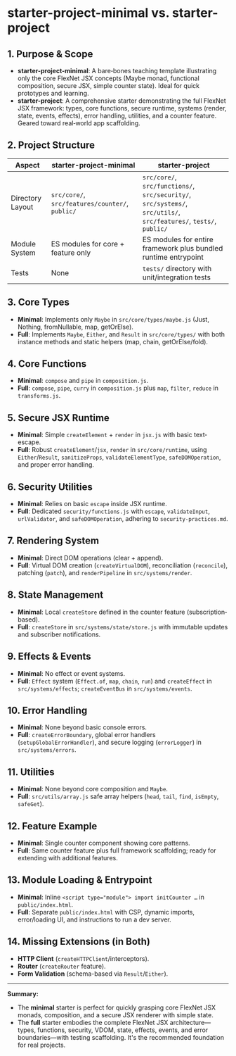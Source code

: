 # starter-project-minimal vs. starter-project

## 1. Purpose & Scope
- **starter-project-minimal**: A bare‐bones teaching template illustrating only the core FlexNet JSX concepts (Maybe monad, functional composition, secure JSX, simple counter state). Ideal for quick prototypes and learning.
- **starter-project**: A comprehensive starter demonstrating the full FlexNet JSX framework: types, core functions, secure runtime, systems (render, state, events, effects), error handling, utilities, and a counter feature. Geared toward real‐world app scaffolding.

## 2. Project Structure

| Aspect            | starter-project-minimal                      | starter-project                                                          |
|-------------------|----------------------------------------------|---------------------------------------------------------------------------|
| Directory Layout  | `src/core/`, `src/features/counter/`, `public/` | `src/core/`, `src/functions/`, `src/security/`, `src/systems/`, `src/utils/`, `src/features/`, `tests/`, `public/` |
| Module System     | ES modules for core + feature only           | ES modules for entire framework plus bundled runtime entrypoint          |
| Tests             | None                                         | `tests/` directory with unit/integration tests                           |

## 3. Core Types
- **Minimal**: Implements only `Maybe` in `src/core/types/maybe.js` (Just, Nothing, fromNullable, map, getOrElse).
- **Full**: Implements `Maybe`, `Either`, and `Result` in `src/core/types/` with both instance methods and static helpers (map, chain, getOrElse/fold).

## 4. Core Functions
- **Minimal**: `compose` and `pipe` in `composition.js`.
- **Full**: `compose`, `pipe`, `curry` in `composition.js` plus `map`, `filter`, `reduce` in `transforms.js`.

## 5. Secure JSX Runtime
- **Minimal**: Simple `createElement` + `render` in `jsx.js` with basic text‐escape.
- **Full**: Robust `createElement`/`jsx`, `render` in `src/core/runtime`, using `Either`/`Result`, `sanitizeProps`, `validateElementType`, `safeDOMOperation`, and proper error handling.

## 6. Security Utilities
- **Minimal**: Relies on basic `escape` inside JSX runtime.
- **Full**: Dedicated `security/functions.js` with `escape`, `validateInput`, `urlValidator`, and `safeDOMOperation`, adhering to `security-practices.md`.

## 7. Rendering System
- **Minimal**: Direct DOM operations (clear + append).
- **Full**: Virtual DOM creation (`createVirtualDOM`), reconciliation (`reconcile`), patching (`patch`), and `renderPipeline` in `src/systems/render`.

## 8. State Management
- **Minimal**: Local `createStore` defined in the counter feature (subscription‐based).
- **Full**: `createStore` in `src/systems/state/store.js` with immutable updates and subscriber notifications.

## 9. Effects & Events
- **Minimal**: No effect or event systems.
- **Full**: `Effect` system (`Effect.of`, `map`, `chain`, `run`) and `createEffect` in `src/systems/effects`; `createEventBus` in `src/systems/events`.

## 10. Error Handling
- **Minimal**: None beyond basic console errors.
- **Full**: `createErrorBoundary`, global error handlers (`setupGlobalErrorHandler`), and secure logging (`errorLogger`) in `src/systems/errors`.

## 11. Utilities
- **Minimal**: None beyond core composition and `Maybe`.
- **Full**: `src/utils/array.js` safe array helpers (`head`, `tail`, `find`, `isEmpty`, `safeGet`).

## 12. Feature Example
- **Minimal**: Single counter component showing core patterns.
- **Full**: Same counter feature plus full framework scaffolding; ready for extending with additional features.

## 13. Module Loading & Entrypoint
- **Minimal**: Inline `<script type="module"> import initCounter …` in `public/index.html`.
- **Full**: Separate `public/index.html` with CSP, dynamic imports, error/loading UI, and instructions to run a dev server.

## 14. Missing Extensions (in Both)
- **HTTP Client** (`createHTTPClient`/interceptors).
- **Router** (`createRouter` feature).
- **Form Validation** (schema-based via `Result`/`Either`).

---

**Summary:**
- The **minimal** starter is perfect for quickly grasping core FlexNet JSX monads, composition, and a secure JSX renderer with simple state.
- The **full** starter embodies the complete FlexNet JSX architecture—types, functions, security, VDOM, state, effects, events, and error boundaries—with testing scaffolding. It's the recommended foundation for real projects.
